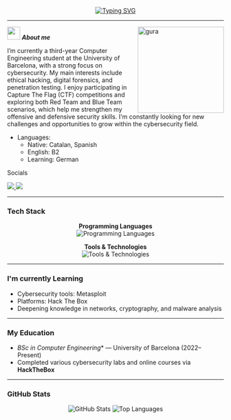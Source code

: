 <!-- Cyber GIF Banner -->

<!-- Hacker image/banner -->

<!-- Typing SVG hacker style -->
<p align="center">
  <a href="https://git.io/typing-svg">
    <img 
      src="https://readme-typing-svg.demolab.com?font=Fira+Code&size=22&duration=3000&pause=500&color=007BFF&center=true&vCenter=true&multiline=true&width=600&height=90&lines=%3E_Marti+Cabanas+Gaza;Computer+Engineering+Student;%3E_Cybersecurity+Enthusiast" 
      alt="Typing SVG" 
    />
  </a>
</p>


---

<img align="right" width="200px" alt="gura" src="https://media.tenor.com/6NVwNQxJJkIAAAAi/gurawave.gif" />

<img src="https://media.giphy.com/media/ObNTw8Uzwy6KQ/giphy.gif" width="30px">&nbsp;***About me***

I’m currently a third-year Computer Engineering student at the University of Barcelona, with a strong focus on cybersecurity. My main interests include ethical hacking, digital forensics, and penetration testing. I enjoy participating in Capture The Flag (CTF) competitions and exploring both Red Team and Blue Team scenarios, which help me strengthen my offensive and defensive security skills. I'm constantly looking for new challenges and opportunities to grow within the cybersecurity field.
- Languages:
  - Native: Catalan, Spanish
  - English: B2
  - Learning: German
  
Socials
<p>
  <a href="https://www.linkedin.com/in/your-linkedin" target="_blank">
    <img src="https://img.shields.io/badge/LinkedIn-0077B5?style=for-the-badge&logo=linkedin&logoColor=white"/>
  </a>
  <a href="mailto:your-email@example.com">
    <img src="https://img.shields.io/badge/Gmail-D14836?style=for-the-badge&logo=gmail&logoColor=white"/>
  </a>
</p>


---

### Tech Stack

<p align="center">
  <b>Programming Languages</b><br>
  <img src="https://skillicons.dev/icons?i=java,c,cpp,python,css,mysql,html,javascript,kotlin" alt="Programming Languages" />
</p>

<p align="center">
  <b>Tools & Technologies</b><br>
  <img src="https://skillicons.dev/icons?i=git,github,docker,vscode,linux,bash" alt="Tools & Technologies" />
</p>

---

### I'm currently Learning

- Cybersecurity tools: Metasploit
- Platforms: Hack The Box
- Deepening knowledge in networks, cryptography, and malware analysis

---

### My Education

- *BSc in Computer Engineering** — University of Barcelona (2022–Present)
- Completed various cybersecurity labs and online courses via **HackTheBox**

---

### GitHub Stats

<p align="center">
  <img src="https://github-readme-stats.vercel.app/api?username=cabah24&show_icons=true&theme=blueberry" alt="GitHub Stats"/>
  <img src="https://github-readme-stats.vercel.app/api/top-langs/?username=cabah24&layout=compact&theme=blueberry" alt="Top Languages"/>
</p>











